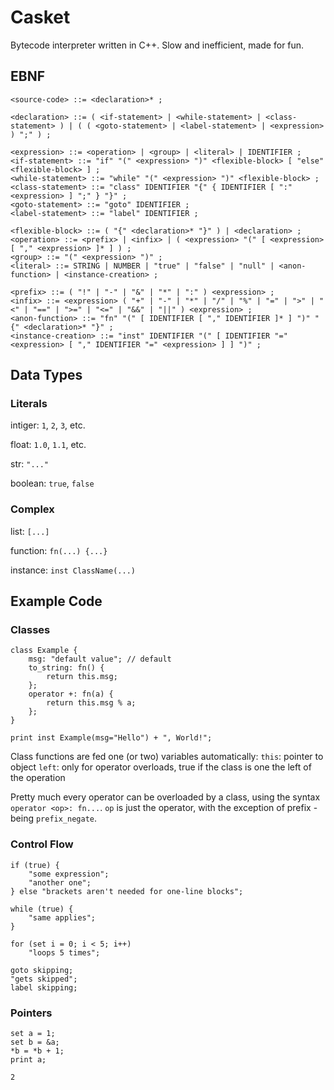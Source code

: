# Casket #

Bytecode interpreter written in C++. Slow and inefficient, made for fun.

## EBNF ##
```EBNF
<source-code> ::= <declaration>* ;

<declaration> ::= ( <if-statement> | <while-statement> | <class-statement> ) | ( ( <goto-statement> | <label-statement> | <expression> ) ";" ) ;

<expression> ::= <operation> | <group> | <literal> | IDENTIFIER ;
<if-statement> ::= "if" "(" <expression> ")" <flexible-block> [ "else" <flexible-block> ] ;
<while-statement> ::= "while" "(" <expression> ")" <flexible-block> ;
<class-statement> ::= "class" IDENTIFIER "{" { IDENTIFIER [ ":" <expression> ] ";" } "}" ;
<goto-statement> ::= "goto" IDENTIFIER ;
<label-statement> ::= "label" IDENTIFIER ;

<flexible-block> ::= ( "{" <declaration>* "}" ) | <declaration> ;
<operation> ::= <prefix> | <infix> | ( <expression> "(" [ <expression> [ "," <expression> ]* ] ) ;
<group> ::= "(" <expression> ")" ;
<literal> ::= STRING | NUMBER | "true" | "false" | "null" | <anon-function> | <instance-creation> ;

<prefix> ::= ( "!" | "-" | "&" | "*" | ":" ) <expression> ;
<infix> ::= <expression> ( "+" | "-" | "*" | "/" | "%" | "=" | ">" | "<" | "==" | ">=" | "<=" | "&&" | "||" ) <expression> ;
<anon-function> ::= "fn" "(" [ IDENTIFIER [ "," IDENTIFIER ]* ] ")" "{" <declaration>* "}" ;
<instance-creation> ::= "inst" IDENTIFIER "(" [ IDENTIFIER "=" <expression> [ "," IDENTIFIER "=" <expression> ] ] ")" ;

```


## Data Types ##

### Literals ###
intiger: ```1```, ```2```, ```3```, etc.

float: ```1.0```, ```1.1```, etc.

str: ```"..."```

boolean: ```true```, ```false```

### Complex ###
list: ```[...]```

function: ```fn(...) {...}```

instance: ```inst ClassName(...)```

## Example Code ##

### Classes ###

```
class Example {
    msg: "default value"; // default
    to_string: fn() {
        return this.msg;
    };
    operator +: fn(a) {
        return this.msg % a;
    };
}

print inst Example(msg="Hello") + ", World!";
```

Class functions are fed one (or two) variables automatically:
```this```: pointer to object
```left```: only for operator overloads, true if the class is one the left of the operation

Pretty much every operator can be overloaded by a class, using the syntax ```operator <op>: fn...```. ```op``` is just the operator, with the exception of prefix - being ```prefix_negate```. 

### Control Flow ###
```
if (true) {
    "some expression";
    "another one";
} else "brackets aren't needed for one-line blocks";
```
```
while (true) {
    "same applies";
}
```
```
for (set i = 0; i < 5; i++)
    "loops 5 times";
```
```
goto skipping;
"gets skipped";
label skipping;
```


### Pointers ###

```
set a = 1;
set b = &a;
*b = *b + 1;
print a;
```
```
2
```
